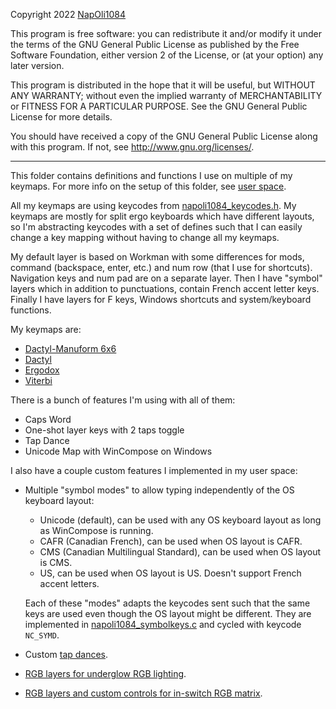 Copyright 2022 [NapOli1084](https://github.com/NapOli1084)

This program is free software: you can redistribute it and/or modify
it under the terms of the GNU General Public License as published by
the Free Software Foundation, either version 2 of the License, or
(at your option) any later version.

This program is distributed in the hope that it will be useful,
but WITHOUT ANY WARRANTY; without even the implied warranty of
MERCHANTABILITY or FITNESS FOR A PARTICULAR PURPOSE.  See the
GNU General Public License for more details.

You should have received a copy of the GNU General Public License
along with this program.  If not, see <http://www.gnu.org/licenses/>.

---

This folder contains definitions and functions I use on multiple of my keymaps.
For more info on the setup of this folder, see [user space](../../docs/feature_userspace.md).

All my keymaps are using keycodes from [napoli1084_keycodes.h](./napoli1084_keycodes.h).
My keymaps are mostly for split ergo keyboards which have different layouts,
so I'm abstracting keycodes with a set of defines such that I can easily change
a key mapping without having to change all my keymaps.

My default layer is based on Workman with some differences for mods,
command (backspace, enter, etc.) and num row (that I use for shortcuts).
Navigation keys and num pad are on a separate layer.
Then I have "symbol" layers which in addition to punctuations,
contain French accent letter keys.
Finally I have layers for F keys, Windows shortcuts and system/keyboard functions.

My keymaps are:

* [Dactyl-Manuform 6x6](../../keyboards/handwired/dactyl_manuform/6x6/keymaps/napoli1084/keymap.c)
* [Dactyl](../../keyboards/handwired/dactyl_promicro/keymaps/napoli1084/keymap.c)
* [Ergodox](../../keyboards/ergodox_ez/keymaps/napoli1084/keymap.c)
* [Viterbi](../../keyboards/keebio/viterbi/keymaps/napoli1084/keymap.c)

There is a bunch of features I'm using with all of them:

* Caps Word
* One-shot layer keys with 2 taps toggle
* Tap Dance
* Unicode Map with WinCompose on Windows

I also have a couple custom features I implemented in my user space:

* Multiple "symbol modes" to allow typing independently of the OS keyboard layout:

  * Unicode (default), can be used with any OS keyboard layout as long as WinCompose is running.
  * CAFR (Canadian French), can be used when OS layout is CAFR.
  * CMS (Canadian Multilingual Standard), can be used when OS layout is CMS.
  * US, can be used when OS layout is US. Doesn't support French accent letters.

  Each of these "modes" adapts the keycodes sent such that the same keys are used
  even though the OS layout might be different.
  They are implemented in [napoli1084_symbolkeys.c](./napoli1084_symbolkeys.c)
  and cycled with keycode `NC_SYMD`.

* Custom [tap dances](./napoli1084_tapdance.c).
* [RGB layers for underglow RGB lighting](./napoli1084_rgblayers.c).
* [RGB layers and custom controls for in-switch RGB matrix](./napoli1084_rgbmatrix.c).
